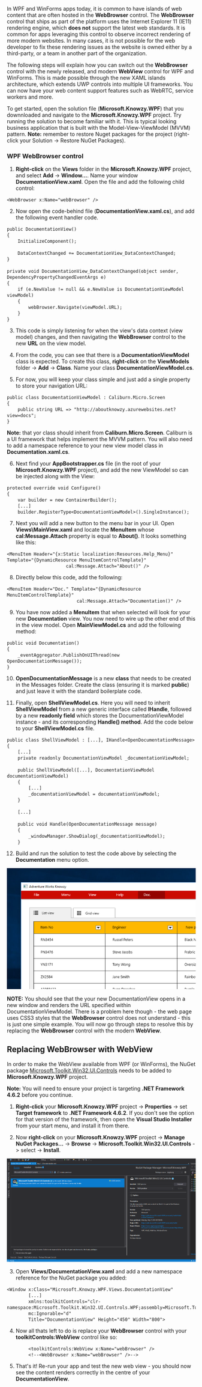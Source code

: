 In WPF and WinForms apps today, it is common to have islands of web content that are often hosted in the **WebBrowser** control. The **WebBrowser** control that ships as part of the platform uses the Internet Explorer 11 (IE11) rendering engine, which **does not** support the latest web standards. It is common for apps leveraging this control to observe incorrect rendering of more modern websites. In many cases, it is not possible for the web developer to fix these rendering issues as the website is owned either by a third-party, or a team in another part of the organization.

The following steps will explain how you can switch out the **WebBrowser** control with the newly released, and modern **WebView** control for WPF and WinForms. This is made possible through the new XAML islands architecture, which extends UWP controls into multiple UI frameworks. You can now have your web content support features such as WebRTC, service workers and more.

To get started, open the solution file (**Microsoft.Knowzy.WPF**) that you downnloaded and navigate to the **Microsoft.Knowzy.WPF** project. Try running the solution to become familiar with it. This is typical looking business application that is built with the Model-View-ViewModel (MVVM) pattern. **Note:** remember to restore Nuget packages for the project (right-click your Solution -> Restore NuGet Packages).

### WPF WebBrowser control

1. **Right-click** on the **Views** folder in the **Microsoft.Knowzy.WPF** project, and select **Add** -> **Window...**. Name your window **DocumentationView.xaml**. Open the file and add the following child control:

~~~~~~~~~~~~~~~~~~~~~~~~~~~~~~~~~~~~~~~~~~~~~~~~~~~~~~~~~~~~~~~~~~~~~~~~~~~~~~~~
<WebBrowser x:Name="webBrowser" />
~~~~~~~~~~~~~~~~~~~~~~~~~~~~~~~~~~~~~~~~~~~~~~~~~~~~~~~~~~~~~~~~~~~~~~~~~~~~~~~~

2. Now open the code-behind file (**DocumentationView.xaml.cs**), and add the following event handler code.

~~~~~~~~~~~~~~~~~~~~~~~~~~~~~~~~~~~~~~~~~~~~~~~~~~~~~~~~~~~~~~~~~~~~~~~~~~~~~~~~
public DocumentationView()
{
    InitializeComponent();

    DataContextChanged += DocumentationView_DataContextChanged;
}

private void DocumentationView_DataContextChanged(object sender, DependencyPropertyChangedEventArgs e)
{
    if (e.NewValue != null && e.NewValue is DocumentationViewModel viewModel)
    {
        webBrowser.Navigate(viewModel.URL);
    }
}
~~~~~~~~~~~~~~~~~~~~~~~~~~~~~~~~~~~~~~~~~~~~~~~~~~~~~~~~~~~~~~~~~~~~~~~~~~~~~~~~

3. This code is simply listening for when the view's data context (view model) changes, and then navigating the **WebBrowser** control to the new **URL** on the view model.

4. From the code, you can see that there is a **DocumentationViewModel** class is expected. To create this class, **right-click** on the **ViewModels** folder -> **Add** -> **Class**. Name your class **DocumentationViewModel.cs**.

5. For now, you will keep your class simple and just add a single property to store your navigation URL:

~~~~~~~~~~~~~~~~~~~~~~~~~~~~~~~~~~~~~~~~~~~~~~~~~~~~~~~~~~~~~~~~~~~~~~~~~~~~~~~~
public class DocumentationViewModel : Caliburn.Micro.Screen
{
    public string URL => "http://aboutknowzy.azurewebsites.net?view=docs";
}
~~~~~~~~~~~~~~~~~~~~~~~~~~~~~~~~~~~~~~~~~~~~~~~~~~~~~~~~~~~~~~~~~~~~~~~~~~~~~~~~

**Note:** that yor class should inherit from **Caliburn.Micro.Screen**. Caliburn is a UI framework that helps implement the MVVM pattern. You will also need to add a namespace reference to your new view model class in **Documentation.xaml.cs**.

6. Next find your **AppBootstrapper.cs** file (in the root of your **Microsoft.Knowzy.WPF** project), and add the new ViewModel so can be injected along with the View:

~~~~~~~~~~~~~~~~~~~~~~~~~~~~~~~~~~~~~~~~~~~~~~~~~~~~~~~~~~~~~~~~~~~~~~~~~~~~~~~~
protected override void Configure()
{
    var builder = new ContainerBuilder();
    [...]
    builder.RegisterType<DocumentationViewModel>().SingleInstance();
~~~~~~~~~~~~~~~~~~~~~~~~~~~~~~~~~~~~~~~~~~~~~~~~~~~~~~~~~~~~~~~~~~~~~~~~~~~~~~~~

7. Next you will add a new button to the menu bar in your UI.  Open **Views\MainView.xaml** and locate the **MenuItem** whose **cal:Message.Attach** property is equal to **About()**. It looks something like this:

~~~~~~~~~~~~~~~~~~~~~~~~~~~~~~~~~~~~~~~~~~~~~~~~~~~~~~~~~~~~~~~~~~~~~~~~~~~~~~~~
<MenuItem Header="{x:Static localization:Resources.Help_Menu}" Template="{DynamicResource MenuItemControlTemplate}"
                      cal:Message.Attach="About()" />
~~~~~~~~~~~~~~~~~~~~~~~~~~~~~~~~~~~~~~~~~~~~~~~~~~~~~~~~~~~~~~~~~~~~~~~~~~~~~~~~

8. Directly below this code, add the following:

~~~~~~~~~~~~~~~~~~~~~~~~~~~~~~~~~~~~~~~~~~~~~~~~~~~~~~~~~~~~~~~~~~~~~~~~~~~~~~~~
<MenuItem Header="Doc." Template="{DynamicResource MenuItemControlTemplate}"
                          cal:Message.Attach="Documentation()" />
~~~~~~~~~~~~~~~~~~~~~~~~~~~~~~~~~~~~~~~~~~~~~~~~~~~~~~~~~~~~~~~~~~~~~~~~~~~~~~~~

9. You have now added a **MenuItem** that when selected will look for your new **Documentation** view. You now need to wire up the other end of this in the view model. Open **MainViewModel.cs** and add the following method:

~~~~~~~~~~~~~~~~~~~~~~~~~~~~~~~~~~~~~~~~~~~~~~~~~~~~~~~~~~~~~~~~~~~~~~~~~~~~~~~~
public void Documentation()
{
    _eventAggregator.PublishOnUIThread(new OpenDocumentationMessage());
}
~~~~~~~~~~~~~~~~~~~~~~~~~~~~~~~~~~~~~~~~~~~~~~~~~~~~~~~~~~~~~~~~~~~~~~~~~~~~~~~~

10. **OpenDocumentationMessage** is a new **class** that needs to be created in the Messages folder. Create the class (ensuring it is marked **public**) and just leave it with the standard boilerplate code.

11. Finally, open **ShellViewModel.cs**. Here you will need to inherit **ShellViewModel** from a new generic interface called **IHandle<OpenDocumentationMessage>**, followed by a new **readonly field** which stores the DocumentationViewModel
instance - and its corresponding **Handle() method**. Add the code below to your **ShellViewModel.cs** file.

~~~~~~~~~~~~~~~~~~~~~~~~~~~~~~~~~~~~~~~~~~~~~~~~~~~~~~~~~~~~~~~~~~~~~~~~~~~~~~~~
public class ShellViewModel : [...], IHandle<OpenDocumentationMessage>
{
    [...]
    private readonly DocumentationViewModel _documentationViewModel;

    public ShellViewModel([...], DocumentationViewModel documentationViewModel)
    {
        [...]
        _documentationViewModel = documentationViewModel;
    }

    [...]

    public void Handle(OpenDocumentationMessage message)
    {
        _windowManager.ShowDialog(_documentationViewModel);
    }
~~~~~~~~~~~~~~~~~~~~~~~~~~~~~~~~~~~~~~~~~~~~~~~~~~~~~~~~~~~~~~~~~~~~~~~~~~~~~~~~

12. Build and run the solution to test the code above by selecting the **Documentation** menu option.

![](../media/Picture1.png)

**NOTE:** You should see that the your new DocumentationView opens in a new window and renders the URL specified within DocumentationViewModel. There is a problem here though - the web page uses CSS3 styles that the **WebBrowser** control does not understand - this is just one simple example. You will now go through steps to resolve this by replacing the **WebBrowser** control with the modern **WebView**.

## Replacing WebBrowser with WebView

In order to make the WebView available from WPF (or WinForms), the NuGet package
<a href="https://www.nuget.org/packages/Microsoft.Toolkit.Win32.UI.Controls/" target="_blank">Microsoft.Toolkit.Win32.UI.Controls</a>
needs to be added to **Microsoft.Knowzy.WPF** project. 

**Note:** You will need to ensure your project is targeting **.NET Framework 4.6.2** before you continue.

1. **Right-click** your **Microsoft.Knowzy.WPF** project -> **Properties** -> set **Target framework** to **.NET Framework 4.6.2**. If you don't see the option for that version of the framework, then open the **Visual Studio Installer** from your start menu, and install it from there.

2. Now **right-click** on your **Microsoft.Knowzy.WPF** project -> **Manage NuGet Packages...** -> **Browse** -> **Microsoft.Toolkit.Win32.UI.Controls** -> select -> **Install**.

![](../media/Picture2.png)

3. Open **Views/DocumentationView.xaml** and add a new namespace reference for the NuGet package you added:

~~~~~~~~~~~~~~~~~~~~~~~~~~~~~~~~~~~~~~~~~~~~~~~~~~~~~~~~~~~~~~~~~~~~~~~~~~~~~~~~
<Window x:Class="Microsoft.Knowzy.WPF.Views.DocumentationView"
        [...]
        xmlns:toolkitControls="clr-namespace:Microsoft.Toolkit.Win32.UI.Controls.WPF;assembly=Microsoft.Toolkit.Win32.UI.Controls"
        mc:Ignorable="d"
        Title="DocumentationView" Height="450" Width="800">
~~~~~~~~~~~~~~~~~~~~~~~~~~~~~~~~~~~~~~~~~~~~~~~~~~~~~~~~~~~~~~~~~~~~~~~~~~~~~~~~

4. Now all thats left to do is replace your **WebBrowser** control with your **toolkitControls:WebView** control like so:

~~~~~~~~~~~~~~~~~~~~~~~~~~~~~~~~~~~~~~~~~~~~~~~~~~~~~~~~~~~~~~~~~~~~~~~~~~~~~~~~
        <toolkitControls:WebView x:Name="webBrowser" />
        <!--<WebBrowser x:Name="webBrowser" />-->
~~~~~~~~~~~~~~~~~~~~~~~~~~~~~~~~~~~~~~~~~~~~~~~~~~~~~~~~~~~~~~~~~~~~~~~~~~~~~~~~

5. That's it! Re-run your app and test the new web view - you should now see the content renders correctly in the centre of your **DocumentationView**.
